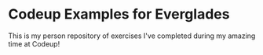 # Codeup Examples for Everglades
This is my person repository of exercises I've completed during my amazing time at Codeup!